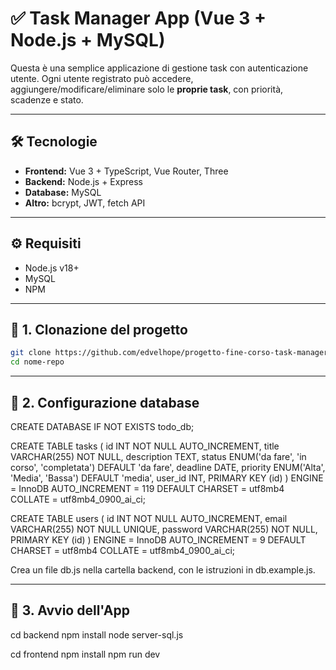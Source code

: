 # ✅ Task Manager App (Vue 3 + Node.js + MySQL)

Questa è una semplice applicazione di gestione task con autenticazione utente. Ogni utente registrato può accedere, aggiungere/modificare/eliminare solo le **proprie task**, con priorità, scadenze e stato.

---

## 🛠 Tecnologie

- **Frontend:** Vue 3 + TypeScript, Vue Router, Three
- **Backend:** Node.js + Express
- **Database:** MySQL
- **Altro:** bcrypt, JWT, fetch API

---

## ⚙️ Requisiti

- Node.js v18+
- MySQL
- NPM

---

## 🔧 1. Clonazione del progetto

```bash
git clone https://github.com/edvelhope/progetto-fine-corso-task-manager.git
cd nome-repo
```

---

## 🔧 2. Configurazione database

CREATE DATABASE IF NOT EXISTS todo_db;

CREATE TABLE tasks (
  id INT NOT NULL AUTO_INCREMENT,
  title VARCHAR(255) NOT NULL,
  description TEXT,
  status ENUM('da fare', 'in corso', 'completata') DEFAULT 'da fare',
  deadline DATE,
  priority ENUM('Alta', 'Media', 'Bassa') DEFAULT 'media',
  user_id INT,
  PRIMARY KEY (id)
) ENGINE = InnoDB
  AUTO_INCREMENT = 119
  DEFAULT CHARSET = utf8mb4
  COLLATE = utf8mb4_0900_ai_ci;


CREATE TABLE users (
  id INT NOT NULL AUTO_INCREMENT,
  email VARCHAR(255) NOT NULL UNIQUE,
  password VARCHAR(255) NOT NULL,
  PRIMARY KEY (id)
) ENGINE = InnoDB
  AUTO_INCREMENT = 9
  DEFAULT CHARSET = utf8mb4
  COLLATE = utf8mb4_0900_ai_ci;


Crea un file db.js nella cartella backend, con le istruzioni in db.example.js.

---

## 🔧 3. Avvio dell'App

cd backend
npm install
node server-sql.js

cd frontend
npm install
npm run dev




